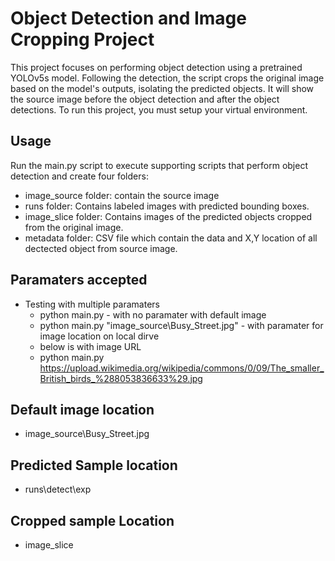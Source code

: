 # Object Detection and Image Cropping Project
This project focuses on performing object detection using a pretrained YOLOv5s model. Following the detection, the script crops the original image based on the model's outputs, isolating the predicted objects. It will show the source image before the object detection and after the object detections. To run this project, you must setup your virtual environment.


## Usage
Run the main.py script to execute supporting scripts that perform object detection and create four folders:

- image_source folder: contain the source image
- runs folder: Contains labeled images with predicted bounding boxes.
- image_slice folder: Contains images of the predicted objects cropped from the original image.
- metadata folder: CSV file which contain the data and X,Y location of all dectected object from source image. 
  
## Paramaters accepted
- Testing with multiple paramaters
    - python main.py - with no paramater with default image
    - python main.py "image_source\Busy_Street.jpg" - with paramater for image location on local dirve
    - below is with image URL
    - python main.py https://upload.wikimedia.org/wikipedia/commons/0/09/The_smaller_British_birds_%288053836633%29.jpg
    
## Default image location
  - image_source\Busy_Street.jpg
    
## Predicted Sample location
- runs\detect\exp

## Cropped sample Location
- image_slice
